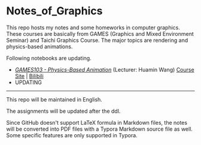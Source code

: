 # Notes_of_Graphics

This repo hosts my notes and some homeworks in computer graphics. These courses are basically from GAMES (Graphics and Mixed Environment Seminar) and Taichi Graphics Course. The major topics are rendering and physics-based animations.



Following notebooks are updating.

- [*GAMES103 - Physics-Based Animation*](https://github.com/Nikucyan/Notes_of_Graphics/blob/main/GAMES103/GAMES103.pdf) (Lecturer: Huamin Wang)
	[Course Site](http://games-cn.org/games103/) | [Bilibili](https://www.bilibili.com/video/BV12Q4y1S73g) 
- UPDATING



---

This repo will be maintained in English.

The assignments will be updated after the ddl.

Since GitHub doesn't support LaTeX formula in Markdown files, the notes will be converted into PDF files with a Typora Markdown source file as well. Some specific features are only supported in Typora.
